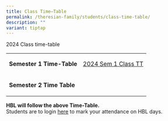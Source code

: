 ```yaml
---
title: Class Time–Table
permalink: /theresian-family/students/class-time-table/
description: ""
variant: tiptap
---
```

<p>2024 Class time-table</p>
<table style="minWidth: 50px">
<colgroup>
<col>
<col>
</colgroup>
<tbody>
<tr>
<td rowspan="1" colspan="1">
<p><strong>Semester 1 Time-Table</strong>
</p>
</td>
<td rowspan="1" colspan="1">
<p><a href="/files/2024_TT_Sem1_Class.pdf" rel="noopener noreferrer nofollow" target="_blank">2024 Sem 1 Class TT</a>
</p>
</td>
</tr>
<tr>
<td rowspan="1" colspan="1">
<p><strong>Semester 2 Time Table</strong>
</p>
</td>
<td rowspan="1" colspan="1">
<p></p>
</td>
</tr>
</tbody>
</table>
<p><strong>HBL will follow the above Time-Table.</strong>
<br>Students are to login&nbsp;<a href="https://for.edu.sg/stc-hbl-2024" rel="noopener noreferrer nofollow" target="">here</a>&nbsp;to mark your attendance
on HBL days.</p>